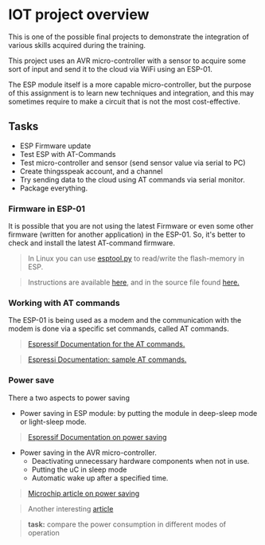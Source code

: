 # IOT project overview

This is one of the possible final projects to demonstrate the integration of various skills acquired during the training. 

This project uses an AVR micro-controller with a sensor to acquire some sort of input and send it to the cloud via WiFi using an ESP-01. 

The ESP module itself is a more capable micro-controller, but the purpose of this assignment is to learn new techniques and integration, and this may sometimes require to make a circuit that is not the most cost-effective.

## Tasks

- ESP Firmware update
- Test ESP with AT-Commands
- Test micro-controller and sensor (send sensor value via serial to PC)
- Create thingsspeak account, and a channel
- Try sending data to the cloud using AT commands via serial monitor.
- Package everything.

### Firmware in ESP-01
It is possible that you are not using the latest Firmware or even some other firmware (written for another application) in the ESP-01. So, it's better to check and install the latest AT-command firmware. 

>In Linux you can use [esptool.py](https://github.com/espressif/esptool) to read/write the flash-memory in ESP.

> Instructions are available [here](https://robertoostenveld.nl/esp8266-at-firmware/), and in the source file found [here.](https://github.com/espressif/ESP8266_NONOS_SDK/releases/tag/v2.2.1)  

### Working with AT commands 

The ESP-01 is being used as a modem and the communication with the modem is done via a specific set commands, called AT commands.

>[Espressif Documentation for the AT commands.](https://www.espressif.com/sites/default/files/documentation/4a-esp8266_at_instruction_set_en.pdf) 

> [Espressi Documentation: sample AT commands.](https://www.espressif.com/sites/default/files/documentation/4b-esp8266_at_command_examples_en.pdf)

### Power save 

There a two aspects to power saving
- Power saving in ESP module: by putting the module in deep-sleep mode or light-sleep mode.
> [Espressif Documentation on power saving](https://www.espressif.com/sites/default/files/9b-esp8266-low_power_solutions_en_0.pdf)
- Power saving in the AVR micro-controller.
  - Deactivating unnecessary hardware components when not in use.
  - Putting the uC in sleep mode
  - Automatic wake up after a specified time. 

> [Microchip article on power saving](https://microchipdeveloper.com/8avr:avrsleep)

> Another interesting  [article](https://www.garlicsoftware.com/articles/files/0662584a661f5b1cdb84dc2c17935537-1.php)

> **task:** compare the power consumption in different modes of operation